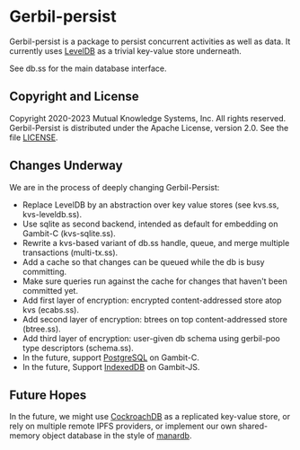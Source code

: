 # Gerbil-persist

Gerbil-persist is a package to persist concurrent activities as well as data.
It currently uses [LevelDB](https://github.com/google/leveldb) as a trivial key-value store underneath.

See db.ss for the main database interface.

## Copyright and License

Copyright 2020-2023 Mutual Knowledge Systems, Inc. All rights reserved.
Gerbil-Persist is distributed under the Apache License, version 2.0. See the file [LICENSE](LICENSE).

## Changes Underway

We are in the process of deeply changing Gerbil-Persist:
- Replace LevelDB by an abstraction over key value stores (see kvs.ss, kvs-leveldb.ss).
- Use sqlite as second backend, intended as default for embedding on Gambit-C (kvs-sqlite.ss).
- Rewrite a kvs-based variant of db.ss handle, queue, and merge multiple transactions (multi-tx.ss).
- Add a cache so that changes can be queued while the db is busy committing.
- Make sure queries run against the cache for changes that haven't been committed yet.
- Add first layer of encryption: encrypted content-addressed store atop kvs (ecabs.ss).
- Add second layer of encryption: btrees on top content-addressed store (btree.ss).
- Add third layer of encryption: user-given db schema using gerbil-poo type descriptors (schema.ss).
- In the future, support [PostgreSQL](https://www.postgresql.org/) on Gambit-C.
- In the future, Support [IndexedDB](https://developer.mozilla.org/en-US/docs/Web/API/IndexedDB_API) on Gambit-JS.


## Future Hopes

In the future, we might use
[CockroachDB](https://www.cockroachlabs.com/) as a replicated key-value store,
or rely on multiple remote IPFS providers,
or implement our own shared-memory object database in the style of
[manardb](https://github.com/danlentz/manardb).
